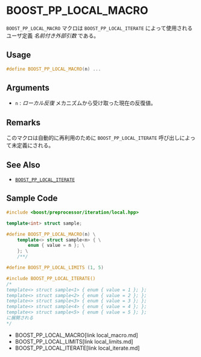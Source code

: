 # BOOST_PP_LOCAL_MACRO

`BOOST_PP_LOCAL_MACRO` マクロは `BOOST_PP_LOCAL_ITERATE` によって使用されるユーザ定義 *名前付き外部引数* である。

## Usage

```cpp
#define BOOST_PP_LOCAL_MACRO(n) ...
```

## Arguments

- `n` :
	*ローカル反復* メカニズムから受け取った現在の反復値。

## Remarks

このマクロは自動的に再利用のために `BOOST_PP_LOCAL_ITERATE` 呼び出しによって未定義にされる。

## See Also

- [`BOOST_PP_LOCAL_ITERATE`](local_iterate.md)

## Sample Code

```cpp
#include <boost/preprocessor/iteration/local.hpp>

template<int> struct sample;

#define BOOST_PP_LOCAL_MACRO(n) \
	template<> struct sample<n> { \
		enum { value = n }; \
	}; \
	/**/

#define BOOST_PP_LOCAL_LIMITS (1, 5)

#include BOOST_PP_LOCAL_ITERATE()
/* 
template<> struct sample<1> { enum { value = 1 }; };
template<> struct sample<2> { enum { value = 2 }; };
template<> struct sample<3> { enum { value = 3 }; };
template<> struct sample<4> { enum { value = 4 }; };
template<> struct sample<5> { enum { value = 5 }; };
に展開される
*/
```
* BOOST_PP_LOCAL_MACRO[link local_macro.md]
* BOOST_PP_LOCAL_LIMITS[link local_limits.md]
* BOOST_PP_LOCAL_ITERATE[link local_iterate.md]

